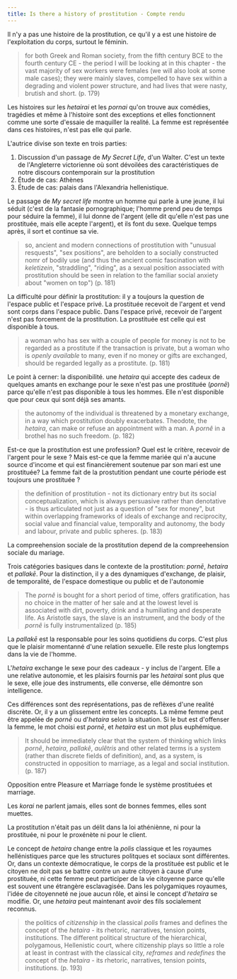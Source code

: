 ```yaml
---
title: Is there a history of prostitution - Compte rendu
---
```


Il n'y a pas une histoire de la prostitution, ce qu'il y a est une histoire de l'exploitation du corps, surtout le féminin. 

> for both Greek and Roman society, from the fifth century BCE to the fourth century CE - the period I will be looking at in this chapter - the vast majority of sex workers were females (we will also look at some male cases); they were mainly slaves, compelled to have sex within a degrading and violent power structure, and had lives that were nasty, brutish and short. (p. 179)

Les histoires sur les *hetairai* et les *pornai* qu'on trouve aux comédies, tragédies et même à l'histoire sont des exceptions et elles fonctionnent comme une sorte d'essaie de maquiller la realité. La femme est représentée dans ces histoires, n'est pas elle qui parle. 

L'autrice divise son texte en trois parties: 
1. Discussion d'un passage de *My Secret Life*, d'un Walter. C'est un texte de l'Angleterre victorienne où sont dévoilées des caractéristiques de notre discours contemporain sur la prostitution
2. Étude de cas: Athènes 
3. Étude de cas: palais dans l'Alexandria hellenistique.

Le passage de *My secret life* montre un homme qui parle à une jeune, il lui séduit (c'est de la fantasie pornographique; l'homme prend peu de temps pour séduire la femme), il lui donne de l'argent (elle dit qu'elle n'est pas une prostituée, mais elle acepte l'argent), et ils font du sexe. Quelque temps après, il sort et continue sa vie. 

> so, ancient and modern connections of prostitution with "unusual resquests", "sex positions", are beholden to a socially constructed nomr of bodily use (and thus the ancient comic fascination with *keletizein*, "straddling", "riding", as a sexual position associated with prostitution should be seen in relation to the familiar social anxiety about "women on top") (p. 181)

La difficulté pour définir la prostitution: il y a toujours la question de l'espace public et l'espace privé. La prostituée recevoit de l'argent et vend sont corps dans l'espace public. Dans l'espace privé, recevoir de l'argent n'est pas forcement de la prostitution. La prostituée est celle qui est disponible à tous. 

> a woman who has sex with a couple of people for money is not to be regarded as a prostitute if the transaction is private, but a woman who is *openly available* to many, even if no money or gifts are exchanged, should be regarded legally as a prostitute. (p. 181)

Le point à cerner: la disponibilité. une *hetaira* qui accepte des cadeux de quelques amants en exchange pour le sexe n'est pas une prostituée (*pornē*) parce qu'elle n'est pas disponible à tous les hommes. Elle n'est disponible que pour ceux qui sont déjà ses amants. 

> the autonomy of the individual is threatened by a monetary exchange, in a way which prostitution doubly exacerbates. Theodote, the *hetaira*, can make or refuse an appointment with a man. A *pornê* in a brothel has no such freedom. (p. 182)

Est-ce que la prostitution est une profession? Quel est le critère, recevoir de l'argent pour le sexe ? Mais est-ce que la femme mariée qui n'a aucune source d'income et qui est financièrement soutenue par son mari est une prostituée? La femme fait de la prostutition pendant une courte période est toujours une prostituée ?

> the definition of prostitution - not its dictionary entry but its social conceptualization, which is always persuasive rather than denotative - is thus articulated not just as a question of "sex for money", but within overlapping frameworks of ideals of exchange and reciprocity, social value and financial value, temporality and autonomy, the body and labour, private and public spheres. (p. 183)

La compreehension sociale de la prostitution depend de la compreehension sociale du mariage. 

Trois catégories basiques dans le contexte de la prostitution: *pornē*, *hetaira* et *pallakē*. Pour la distinction, il y a des dynamiques d'exchange, de plaisir, de temporalité, de l'espace domestique ou public et de l'autonomie

> The *pornê* is bought for a short period of time, offers gratification, has no choice in the matter of her sale and at the lowest level is associated with dirt, poverty, drink and a humiliating and desperate life. As Aristotle says, the slave is an instrument, and the body of the *pornê* is fully instrumentalized (p. 185)

La *pallakē* est la responsable pour les soins quotidiens du corps. C'est plus que le plaisir momentanné d'une relation sexuelle. Elle reste plus longtemps dans la vie de l'homme. 

L'*hetaira* exchange le sexe pour des cadeaux - y inclus de l'argent. Elle a une relative autonomie, et les plaisirs fournis par les *hetairai* sont plus que le sexe, elle joue des instruments, elle converse, elle démontre son intelligence. 

Ces différences sont des représentations, pas de reflèxes d'une realité discrète. Or, il y a un glissement entre les concepts. La même femme peut être appelée de *pornē* ou d'*hetaira* selon la situation. Si le but est d'offenser la femme, le mot choisi est *pornē*, et *hetaira* est un mot plus euphémique. 

> It should be immediately clear that the system of thinking which links *pornê*, *hetaira*, *pallakê*, *aulêtris* and other related terms is a system (rather than discrete fields of definition), and, as a system, is constructed in opposition to marriage, as a legal and social institution. (p. 187)

Opposition entre Pleasure et Marriage fonde le système prostituées et marriage. 

Les *korai* ne parlent jamais, elles sont de bonnes femmes, elles sont muettes. 

La prostitution n'était pas un délit dans la loi athéniènne, ni pour la prostituée, ni pour le proxénète ni pour le client. 

Le concept de *hetaira* change entre la *polis* classique et les royaumes hellénistiques parce que les structures politques et sociaux sont différentes. Or, dans un contexte démocratique, le corps de la prostituée est public et le citoyen ne doit pas se battre contre un autre citoyen à cause d'une prostituée, ni cette femme peut participer de la vie citoyenne parce qu'elle est souvent une étrangère esclavagisée. Dans les polygamiques royaumes, l'idée de citoyenneté ne joue aucun rôle, et ainsi le concept d'*hetaira* se modifie. Or, une *hetaira* peut maintenant avoir des fils socialement reconnus. 

> the politics of *citizenship* in the classical *polis* frames and defines the concept of the *hetaira* - its rhetoric, narratives, tension points, institutions. The different political structure of the hierarchical, polygamous, Hellenistic court, where citizenship plays so little a role at least in contrast with the classical city, *reframes* and *redefines* the concept of the *hetaira* - its rhetoric, narratives, tension points, institutions. (p. 193)

